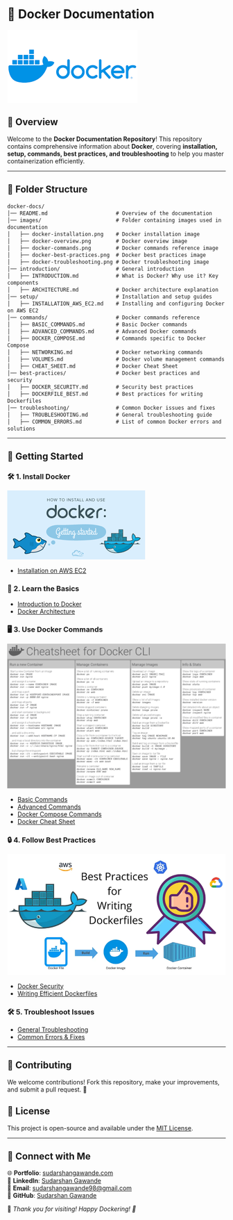 # 🚀 Docker Documentation

![Docker Banner](/images/docker-overview.png)

## 🌟 Overview
Welcome to the **Docker Documentation Repository**! This repository contains comprehensive information about **Docker**, covering **installation, setup, commands, best practices, and troubleshooting** to help you master containerization efficiently. 

---
## 📂 Folder Structure
```
docker-docs/
│── README.md                      # Overview of the documentation
│── images/                        # Folder containing images used in documentation
│   ├── docker-installation.png    # Docker installation image
│   ├── docker-overview.png        # Docker overview image
│   ├── docker-commands.png        # Docker commands reference image
│   ├── docker-best-practices.png  # Docker best practices image
│   ├── docker-troubleshooting.png # Docker troubleshooting image
│── introduction/                  # General introduction
│   ├── INTRODUCTION.md            # What is Docker? Why use it? Key components
│   ├── ARCHITECTURE.md            # Docker architecture explanation
│── setup/                         # Installation and setup guides
│   ├── INSTALLATION_AWS_EC2.md    # Installing and configuring Docker on AWS EC2
│── commands/                      # Docker commands reference
│   ├── BASIC_COMMANDS.md          # Basic Docker commands
│   ├── ADVANCED_COMMANDS.md       # Advanced Docker commands
│   ├── DOCKER_COMPOSE.md          # Commands specific to Docker Compose
│   ├── NETWORKING.md              # Docker networking commands
│   ├── VOLUMES.md                 # Docker volume management commands
│   ├── CHEAT_SHEET.md             # Docker Cheat Sheet
│── best-practices/                # Docker best practices and security
│   ├── DOCKER_SECURITY.md         # Security best practices
│   ├── DOCKERFILE_BEST.md         # Best practices for writing Dockerfiles
│── troubleshooting/               # Common Docker issues and fixes
│   ├── TROUBLESHOOTING.md         # General troubleshooting guide
│   ├── COMMON_ERRORS.md           # List of common Docker errors and solutions
```

---
## 🚀 Getting Started
### 🛠 1. Install Docker
![Docker Installation](images/docker-installation.png)
- [Installation on AWS EC2](setup/INSTALLATION_AWS_EC2.md)

### 📖 2. Learn the Basics
- [Introduction to Docker](introduction/INTRODUCTION.md)
- [Docker Architecture](introduction/ARCHITECTURE.md)

### 🖥️ 3. Use Docker Commands
![Docker Commands](images/docker-commands.png)
- [Basic Commands](commands/BASIC_COMMANDS.md)
- [Advanced Commands](commands/ADVANCED_COMMANDS.md)
- [Docker Compose Commands](commands/DOCKER_COMPOSE.md)
- [Docker Cheat Sheet](commands/CHEAT_SHEET.md)

### 🔒 4. Follow Best Practices
![Docker Best Practices](/images/docker-best-practices.png)
- [Docker Security](best-practices/DOCKER_SECURITY.md)
- [Writing Efficient Dockerfiles](best-practices/DOCKERFILE_BEST.md)

### 🛠 5. Troubleshoot Issues
- [General Troubleshooting](troubleshooting/TROUBLESHOOTING.md)
- [Common Errors & Fixes](troubleshooting/COMMON_ERRORS.md)

---
## 🤝 Contributing
We welcome contributions! Fork this repository, make your improvements, and submit a pull request. 🚀

## 📜 License
This project is open-source and available under the [MIT License](LICENSE).

---
## 🔗 Connect with Me
🌐 **Portfolio**: [sudarshangawande.com](https://sudarshangawande.com)  
💼 **LinkedIn**: [Sudarshan Gawande](https://www.linkedin.com/in/sudarshan-gawande/)  
📧 **Email**: [sudarshangawande98@gmail.com](mailto:sudarshangawande98@gmail.com)  
🔗 **GitHub**: [Sudarshan Gawande](https://github.com/sudarshan-gawande)  

💙 *Thank you for visiting! Happy Dockering! 🐳*
